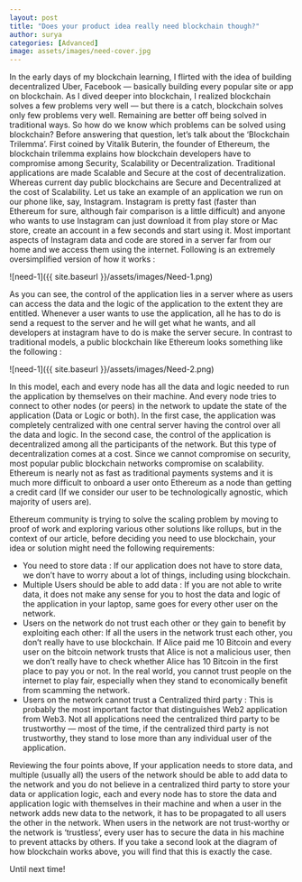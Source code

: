 ```yaml
---
layout: post
title: "Does your product idea really need blockchain though?"
author: surya
categories: [Advanced]
image: assets/images/need-cover.jpg
---
```

In the early days of my blockchain learning, I flirted with the idea of building decentralized Uber, Facebook — basically building every popular site or app on blockchain. As I dived deeper into blockchain, I realized blockchain solves a few problems very well — but there is a catch, blockchain solves only few problems very well. Remaining are better off being solved in traditional ways. So how do we know which problems can be solved using blockchain?
Before answering that question, let’s talk about the ‘Blockchain Trilemma’. First coined by Vitalik Buterin, the founder of Ethereum, the blockchain trilemma explains how blockchain developers have to compromise among Security, Scalability or Decentralization. Traditional applications are made Scalable and Secure at the cost of decentralization. Whereas current day public blockchains are Secure and Decentralized at the cost of Scalability. Let us take an example of an application we run on our phone like, say, Instagram. Instagram is pretty fast (faster than Ethereum for sure, although fair comparison is a little difficult) and anyone who wants to use Instagram can just download it from play store or Mac store, create an account in a few seconds and start using it. Most important aspects of Instagram data and code are stored in a server far from our home and we access them using the internet.
Following is an extremely oversimplified version of how it works :

![need-1]({{ site.baseurl }}/assets/images/Need-1.png)

As you can see, the control of the application lies in a server where as users can access the data and the logic of the application to the extent they are entitled. Whenever a user wants to use the application, all he has to do is send a request to the server and he will get what he wants, and all developers at instagram have to do is make the server secure.
In contrast to traditional models, a public blockchain like Ethereum looks something like the following :

![need-1]({{ site.baseurl }}/assets/images/Need-2.png)

In this model, each and every node has all the data and logic needed to run the application by themselves on their machine. And every node tries to connect to other nodes (or peers) in the network to update the state of the application (Data or Logic or both).
In the first case, the application was completely centralized with one central server having the control over all the data and logic. In the second case, the control of the application is decentralized among all the participants of the network. But this type of decentralization comes at a cost. Since we cannot compromise on security, most popular public blockchain networks compromise on scalability. Ethereum is nearly not as fast as traditional payments systems and it is much more difficult to onboard a user onto Ethereum as a node than getting a credit card (If we consider our user to be technologically agnostic, which majority of users are).

Ethereum community is trying to solve the scaling problem by moving to proof of work and exploring various other solutions like rollups, but in the context of our article, before deciding you need to use blockchain, your idea or solution might need the following requirements:
* You need to store data : If our application does not have to store data, we don’t have to worry about a lot of things, including using blockchain.
* Multiple Users should be able to add data : If you are not able to write data, it does not make any sense for you to host the data and logic of the application in your laptop, same goes for every other user on the network.
* Users on the network do not trust each other or they gain to benefit by exploiting each other:
If all the users in the network trust each other, you don’t really have to use blockchain. If Alice paid me 10 Bitcoin and every user on the bitcoin network trusts that Alice is not a malicious user, then we don’t really have to check whether Alice has 10 Bitcoin in the first place to pay you or not. In the real world, you cannot trust people on the internet to play fair, especially when they stand to economically benefit from scamming the network.
* Users on the network cannot trust a Centralized third party :
This is probably the most important factor that distinguishes Web2 application from Web3. Not all applications need the centralized third party to be trustworthy — most of the time, if the centralized third party is not trustworthy, they stand to lose more than any individual user of the application.

Reviewing the four points above,
If your application needs to store data, and multiple (usually all) the users of the network should be able to add data to the network and you do not believe in a centralized third party to store your data or application logic, each and every node has to store the data and application logic with themselves in their machine and when a user in the network adds new data to the network, it has to be propagated to all users the other in the network.
When users in the network are not trust-worthy or the network is ‘trustless’, every user has to secure the data in his machine to prevent attacks by others.
If you take a second look at the diagram of how blockchain works above, you will find that this is exactly the case.

Until next time!